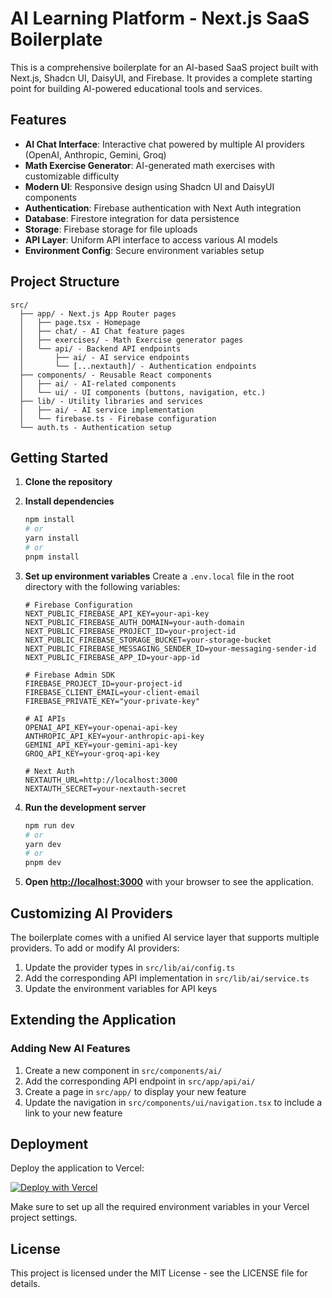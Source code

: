 # AI Learning Platform - Next.js SaaS Boilerplate

This is a comprehensive boilerplate for an AI-based SaaS project built with Next.js, Shadcn UI, DaisyUI, and Firebase. It provides a complete starting point for building AI-powered educational tools and services.

## Features

- **AI Chat Interface**: Interactive chat powered by multiple AI providers (OpenAI, Anthropic, Gemini, Groq)
- **Math Exercise Generator**: AI-generated math exercises with customizable difficulty
- **Modern UI**: Responsive design using Shadcn UI and DaisyUI components
- **Authentication**: Firebase authentication with Next Auth integration
- **Database**: Firestore integration for data persistence
- **Storage**: Firebase storage for file uploads
- **API Layer**: Uniform API interface to access various AI models
- **Environment Config**: Secure environment variables setup

## Project Structure

```
src/
  ├── app/ - Next.js App Router pages
  │   ├── page.tsx - Homepage
  │   ├── chat/ - AI Chat feature pages
  │   ├── exercises/ - Math Exercise generator pages
  │   └── api/ - Backend API endpoints
  │       ├── ai/ - AI service endpoints
  │       └── [...nextauth]/ - Authentication endpoints
  ├── components/ - Reusable React components
  │   ├── ai/ - AI-related components
  │   └── ui/ - UI components (buttons, navigation, etc.)
  ├── lib/ - Utility libraries and services
  │   ├── ai/ - AI service implementation
  │   └── firebase.ts - Firebase configuration
  └── auth.ts - Authentication setup
```

## Getting Started

1. **Clone the repository**

2. **Install dependencies**
   ```bash
   npm install
   # or
   yarn install
   # or
   pnpm install
   ```

3. **Set up environment variables**
   Create a `.env.local` file in the root directory with the following variables:

   ```
   # Firebase Configuration
   NEXT_PUBLIC_FIREBASE_API_KEY=your-api-key
   NEXT_PUBLIC_FIREBASE_AUTH_DOMAIN=your-auth-domain
   NEXT_PUBLIC_FIREBASE_PROJECT_ID=your-project-id
   NEXT_PUBLIC_FIREBASE_STORAGE_BUCKET=your-storage-bucket
   NEXT_PUBLIC_FIREBASE_MESSAGING_SENDER_ID=your-messaging-sender-id
   NEXT_PUBLIC_FIREBASE_APP_ID=your-app-id

   # Firebase Admin SDK
   FIREBASE_PROJECT_ID=your-project-id
   FIREBASE_CLIENT_EMAIL=your-client-email
   FIREBASE_PRIVATE_KEY="your-private-key"

   # AI APIs
   OPENAI_API_KEY=your-openai-api-key
   ANTHROPIC_API_KEY=your-anthropic-api-key
   GEMINI_API_KEY=your-gemini-api-key
   GROQ_API_KEY=your-groq-api-key

   # Next Auth
   NEXTAUTH_URL=http://localhost:3000
   NEXTAUTH_SECRET=your-nextauth-secret
   ```

4. **Run the development server**
   ```bash
   npm run dev
   # or
   yarn dev
   # or
   pnpm dev
   ```

5. **Open [http://localhost:3000](http://localhost:3000)** with your browser to see the application.

## Customizing AI Providers

The boilerplate comes with a unified AI service layer that supports multiple providers. To add or modify AI providers:

1. Update the provider types in `src/lib/ai/config.ts`
2. Add the corresponding API implementation in `src/lib/ai/service.ts`
3. Update the environment variables for API keys

## Extending the Application

### Adding New AI Features

1. Create a new component in `src/components/ai/`
2. Add the corresponding API endpoint in `src/app/api/ai/`
3. Create a page in `src/app/` to display your new feature
4. Update the navigation in `src/components/ui/navigation.tsx` to include a link to your new feature

## Deployment

Deploy the application to Vercel:

[![Deploy with Vercel](https://vercel.com/button)](https://vercel.com/new/git/external?repository-url=https://github.com/yourusername/ai-learning-platform)

Make sure to set up all the required environment variables in your Vercel project settings.

## License

This project is licensed under the MIT License - see the LICENSE file for details.
